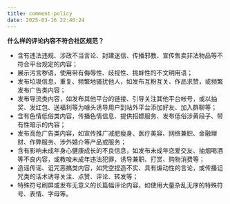 ```yaml
---
title: comment-policy
date: 2025-03-16 22:40:24
---
```

**什么样的评论内容不符合社区规范？**
- 含有违法违规、涉政不当言论、封建迷信、传播邪教、宣传售卖非法物品等不符合平台规定的内容；
- 展示污言秽语，使用带有侮辱性、歧视性、挑衅性的不文明用语；
- 发布垃圾信息，重复、频繁地骚扰他人，如发布互粉互关、作品求赞，或频繁发布广告类内容；
- 发布导流类内容，如发布其他平台的链接、引导关注其他平台帐号，或以抽奖、发红包、送福利等为噱头诱导用户到站外平台添加好友、加入群聊等；
- 含有色情低俗类内容，传播色情信息、提供招嫖服务、发布低俗涉黄段子、带有性暗示的内容；
- 发布高危广告类内容，如宣传推广减肥瘦身、医疗美容、网络兼职、金融理财、作弊服务、涉外婚介等产品或服务；
- 含有影响未成年身心健康成长的不良信息，如发布未成年恋爱交友、抽烟喝酒等不良内容，或教唆未成年违法犯罪，诱导兼职、打赏、购物消费等；
- 造谣传谣、诅咒恶搞类内容，如凭空捏造不实、具有煽动性的言论，或传播诅咒类的话术诱导关注、点赞、评论、转发等；
- 特殊符号刷屏或发布无意义的长篇幅评论内容，如使用大量杂乱无序的特殊符号、表情、字母等。